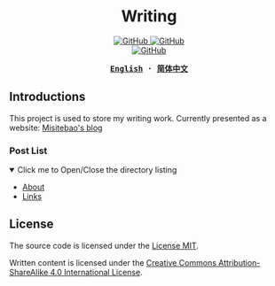 <h1 align="center">Writing</h1>

<p align="center">
  <a href="https://github.com/misitebao/writing/blob/main/LICENSE">
    <img alt="GitHub" src="https://img.shields.io/github/license/misitebao/writing"/>
  </a>
  <a href="https://github.com/misitebao/yakia">
    <img alt="GitHub" src="https://cdn.jsdelivr.net/gh/misitebao/yakia/assets/badge_flat.svg"/>
  </a>
  <br/>
  <a href="http://creativecommons.org/licenses/by-sa/4.0/">
    <img alt="GitHub" src="https://i.creativecommons.org/l/by-sa/4.0/88x31.png"/>
  </a>
</p>

<div align="center">
<strong>
<samp>

[English](README.md) · [简体中文](README.zh-Hans.md)

</samp>
</strong>
</div>

## Introductions

This project is used to store my writing work. Currently presented as a website: [Misitebao's blog](https://blog.misitebao.com)

### Post List

<details open>
  <summary>Click me to Open/Close the directory listing</summary>

- [About](../en/about.md)
- [Links](../en/links.md)

</details>

## License

The source code is licensed under the [License MIT](../LICENSE).

Written content is licensed under the [Creative Commons Attribution-ShareAlike 4.0 International License](http://creativecommons.org/licenses/by-sa/4.0/).
